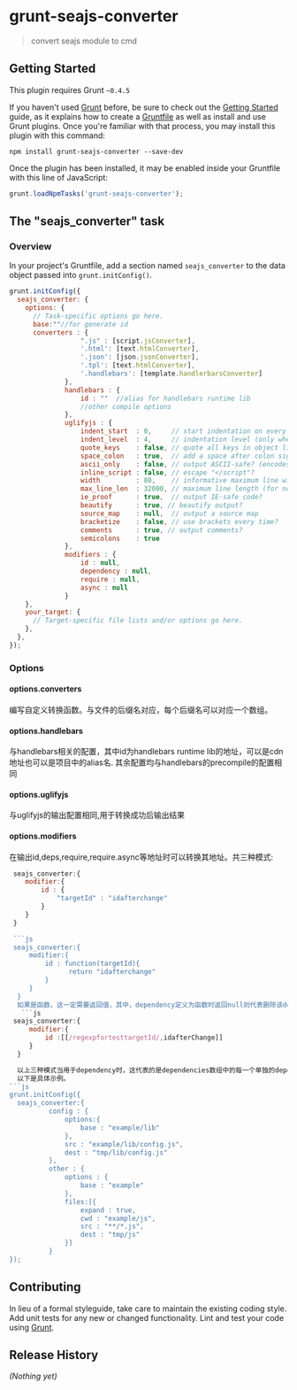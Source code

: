# grunt-seajs-converter

> convert seajs module to cmd

## Getting Started
This plugin requires Grunt `~0.4.5`

If you haven't used [Grunt](http://gruntjs.com/) before, be sure to check out the [Getting Started](http://gruntjs.com/getting-started) guide, as it explains how to create a [Gruntfile](http://gruntjs.com/sample-gruntfile) as well as install and use Grunt plugins. Once you're familiar with that process, you may install this plugin with this command:

```shell
npm install grunt-seajs-converter --save-dev
```

Once the plugin has been installed, it may be enabled inside your Gruntfile with this line of JavaScript:

```js
grunt.loadNpmTasks('grunt-seajs-converter');
```

## The "seajs_converter" task

### Overview
In your project's Gruntfile, add a section named `seajs_converter` to the data object passed into `grunt.initConfig()`.

```js
grunt.initConfig({
  seajs_converter: {
    options: {
      // Task-specific options go here.
      base:""//for generate id
      converters : {
                  ".js" : [script.jsConverter],
                  '.html': [text.htmlConverter],
                  '.json': [json.jsonConverter],
                  '.tpl': [text.htmlConverter],
                  '.handlebars': [template.handlerbarsConverter]
              },
              handlebars : {
                  id : ""  //alias for handlebars runtime lib
                  //other compile options
              },
              uglifyjs : {
                  indent_start  : 0,     // start indentation on every line (only when `beautify`)
                  indent_level  : 4,     // indentation level (only when `beautify`)
                  quote_keys    : false, // quote all keys in object literals?
                  space_colon   : true,  // add a space after colon signs?
                  ascii_only    : false, // output ASCII-safe? (encodes Unicode characters as ASCII)
                  inline_script : false, // escape "</script"?
                  width         : 80,    // informative maximum line width (for beautified output)
                  max_line_len  : 32000, // maximum line length (for non-beautified output)
                  ie_proof      : true,  // output IE-safe code?
                  beautify      : true, // beautify output?
                  source_map    : null,  // output a source map
                  bracketize    : false, // use brackets every time?
                  comments      : true, // output comments?
                  semicolons    : true
              },
              modifiers : {
                  id : null,
                  dependency : null,
                  require : null,
                  async : null
              }
    },
    your_target: {
      // Target-specific file lists and/or options go here.
    },
  },
});
```

### Options

#### options.converters
编写自定义转换函数。与文件的后缀名对应，每个后缀名可以对应一个数组。
#### options.handlebars
与handlebars相关的配置，其中id为handlebars runtime lib的地址，可以是cdn地址也可以是项目中的alias名.
其余配置均与handlebars的precompile的配置相同
#### options.uglifyjs
与uglifyjs的输出配置相同,用于转换成功后输出结果
#### options.modifiers
在输出id,deps,require,require.async等地址时可以转换其地址。共三种模式:

```js
 seajs_converter:{
    modifier:{
        id : {
            "targetId" : "idafterchange"
        }
    }
 }

 ```js
 seajs_converter:{
     modifier:{
         id : function(targetId){
               return "idafterchange"
         }
     }
  }
  如果是函数，这一定需要返回值，其中，dependency定义为函数时返回null则代表删除该dependency；
   ```js
 seajs_converter:{
     modifier:{
         id :[[/regexpfortesttargetId/,idafterChange]]
     }
  }

  以上三种模式当用于dependency时，这代表的是dependencies数组中的每一个单独的dependency；
  以下是具体示例。
```js
grunt.initConfig({
  seajs_converter:{
          config : {
              options:{
                  base : "example/lib"
              },
              src : "example/lib/config.js",
              dest : "tmp/lib/config.js"
          },
          other : {
              options : {
                  base : "example"
              },
              files:[{
                  expand : true,
                  cwd : "example/js",
                  src : "**/*.js",
                  dest : "tmp/js"
              }]
          }
});
```


## Contributing
In lieu of a formal styleguide, take care to maintain the existing coding style. Add unit tests for any new or changed functionality. Lint and test your code using [Grunt](http://gruntjs.com/).

## Release History
_(Nothing yet)_
